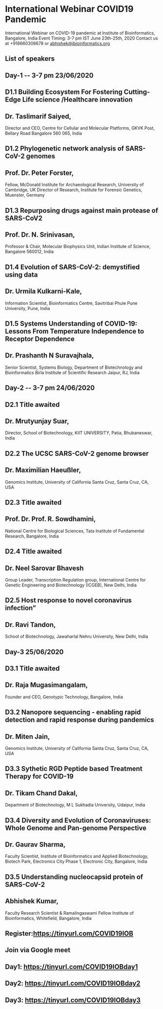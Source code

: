 # International Webinar COVID19 Pandemic 

International Webinar on COVID-19 pandemic at Institute of Bioinformatics, Bangalore, India
Event Timing: 3-7 pm IST June 23th-25th, 2020
Contact us at +918660308678 or abhishek@ibioinformatics.org



List of speakers
-----

Day-1	  -- 3-7 pm 23/06/2020
-----
D1.1		Building Ecosystem For Fostering Cutting-Edge Life science /Healthcare innovation
-----
Dr. Taslimarif Saiyed, 
-----
Director and CEO, Centre for Cellular and Molecular Platforms, GKVK Post, Bellary Road Bangalore 560 065, India

D1.2	Phylogenetic network analysis of SARS-CoV-2 genomes
-----
Prof. Dr. Peter Forster, 
-----
Fellow, McDonald Institute for Archaeological Research, University of Cambridge, UK Director of Research, Institute for Forensic Genetics, Muenster, Germany

D1.3	Repurposing drugs against main protease of SARS-CoV2
-----
Prof. Dr. N. Srinivasan, 
-----
Professor & Chair, Molecular Biophysics Unit, Indian Institute of Science, Bangalore 560012, India


D1.4	Evolution of SARS-CoV-2: demystified using data
-----
Dr. Urmila Kulkarni-Kale, 
-----

Information Scientist, Bioinformatics Centre, Savitribai Phule Pune University, Pune, India

D1.5	Systems Understanding of COVID-19: Lessons From Temperature Independence to Receptor Dependence 
-----
Dr. Prashanth N Suravajhala, 
-----

Senior Scientist, Systems Biology, Department of Biotechnology and Bioinformatics Birla Institute of Scientific Research Jaipur, RJ, India

Day-2	-- 3-7 pm 24/06/2020
-----
D2.1	Title awaited 
-----
Dr. Mrutyunjay Suar, 
-----
Director, School of Biotechnology, KIIT UNIVERSITY, Patia, Bhubaneswar, India

D2.2	 The UCSC SARS-CoV-2 genome browser 
-----
Dr. Maximilian Haeußler, 
-----

Genomics Institute, University of California Santa Cruz, Santa Cruz, CA, USA

D2.3	Title awaited
-----

Prof. Dr. Prof. R. Sowdhamini, 
-----

National Centre for Biological Sciences, 
Tata Institute of Fundamental Research, Bangalore, India 

D2.4	Title awaited
-----
Dr. Neel Sarovar Bhavesh
-----

Group Leader, Transcription Regulation group, International Centre for Genetic Engineering and Biotechnology (ICGEB), New Delhi, India

D2.5	Host response to novel coronavirus infection”
-----
Dr. Ravi Tandon, 
-----

School of Biotechnology, Jawaharlal Nehru University, New Delhi, India

Day-3	25/06/2020
-----

D3.1	Title awaited
-----

Dr. Raja Mugasimangalam,
-----
Founder and CEO, Genotypic Technology, Bangalore, India

D3.2	Nanopore sequencing - enabling rapid detection and rapid response during pandemics
-----

Dr. Miten Jain, 
-----
Genomics Institute, University of California Santa Cruz, Santa Cruz, CA,  USA


D3.3	Sythetic RGD Peptide based Treatment Therapy for COVID-19
-----
Dr. Tikam Chand Dakal, 
-----
Department of Biotechnology, M L Sukhadia University, Udaipur, India


D3.4	Diversity and Evolution of Coronaviruses: Whole Genome and Pan-genome Perspective
-----

Dr. Gaurav Sharma, 
-----
Faculty Scientist, Institute of Bioinformatics and Applied Biotechnology, 
Biotech Park, Electronics City Phase 1, Electronic City, Bangalore, India  

D3.5	Understanding nucleocapsid protein of SARS-CoV-2
-----
Abhishek Kumar, 
-----
Faculty Research Scientist & Ramalingaswami Fellow Institute of Bioinformatics, Whitefield, Bangalore, India



Register:https://tinyurl.com/COVID19IOB
---------
Join via Google meet
--------
Day1: https://tinyurl.com/COVID19IOBday1
-------

Day2: https://tinyurl.com/COVID19IOBday2
-------
Day3: https://tinyurl.com/COVID19IOBday3
-------


